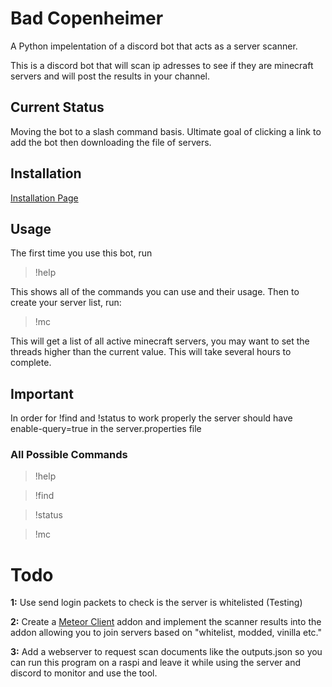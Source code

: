 # Bad Copenheimer
A Python impelentation of a discord bot that acts as a server scanner.

This is a discord bot that will scan ip adresses to see if they are minecraft servers and will post the results in your channel.

## Current Status

Moving the bot to a slash command basis. Ultimate goal of clicking a link to add the bot then downloading the file of servers.

## Installation

[Installation Page](https://www.github.com/Pilot1782/bad_copenheimer/wiki/Installation)

## Usage
The first time you use this bot, run 

>!help

This shows all of the commands you can use and their usage. Then to create your server list, run:

>!mc

This will get a list of all active minecraft servers, you may want to set the threads higher than the current value. This will take several hours to complete.

## Important

In order for !find and !status to work properly the server should have enable-query=true in the server.properties file

### All Possible Commands

>!help

>!find

>!status

>!mc


# Todo

**1:** Use send login packets to check is the server is whitelisted (Testing)

**2:** Create a [Meteor Client](https://github.com/MeteorDevelopment/meteor-client) addon and implement the scanner results into the addon allowing you to join servers based on "whitelist, modded, vinilla etc."

**3:** Add a webserver to request scan documents like the outputs.json so you can run this program on a raspi and leave it while using the server and discord to monitor and use the tool.
